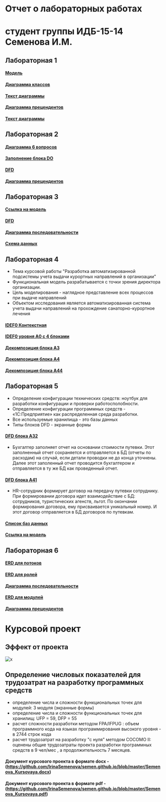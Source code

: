 # Отчет о лабораторных работах
# студент группы ИДБ-15-14 Семенова И.М.

## Лабораторная 1
#### [Модель](https://github.com/IrinaSemenova/semen.github.io/blob/master/model.png)
#### [Диаграмма классов](https://github.com/IrinaSemenova/semen.github.io/blob/master/Диаграмма%20классов.PNG)
#### [Текст диаграммы](https://github.com/IrinaSemenova/semen.github.io/blob/master/текст1.PNG)
#### [Диаграмма прецендентов](https://github.com/IrinaSemenova/semen.github.io/blob/master/Диаграмма%20прецендентов.PNG)
#### [Текст диаграммы](https://github.com/IrinaSemenova/semen.github.io/blob/master/текст%202.PNG)

## Лабораторная 2
#### [Диаграмма 6 вопросов](https://github.com/IrinaSemenova/semen.github.io/blob/master/2.PNG)
#### [Заполнение блока DO](https://github.com/IrinaSemenova/semen.github.io/blob/master/Декомп%201.PNG)
#### [DFD ](https://github.com/IrinaSemenova/semen.github.io/blob/master/DFD.PNG)
#### [Диаграмма прецендентов](https://github.com/IrinaSemenova/semen.github.io/blob/master/преценденты.PNG)
## Лабораторная 3
#### [Ссылка на модель](https://github.com/IrinaSemenova/semen.github.io/blob/master/pdc-tilda.rsf)
#### [DFD](https://github.com/IrinaSemenova/semen.github.io/blob/master/Проект%203.PNG)
#### [Диаграмма последовательности](https://github.com/IrinaSemenova/semen.github.io/blob/master/Диаграмма%20последовательности.PNG)
#### [Схема данных](https://github.com/IrinaSemenova/semen.github.io/blob/master/схема%20данных.PNG)
## Лабораторная 4
* Тема курсовой работы "Разработка автоматизированной подсистемы учета выдачи курортных направлений в организации"
* Функциональная модель разрабатывается с точки зрения директора организации.
* Цель моделирования - наглядное представление всех процессов при выдаче направлений
* Объектом исследования является автоматизированная система учета выдачи направлений на прохождение санаторно-курортное лечения
#### [IDEF0 Контекстная](https://github.com/IrinaSemenova/semen.github.io/blob/master/idf0.PNG)
#### [IDEF0 уровня А0 с 4 блоками](https://github.com/IrinaSemenova/semen.github.io/blob/master/idf0%202%20уровень.PNG)
#### [Декомпозиция блока A3](https://github.com/IrinaSemenova/semen.github.io/blob/master/idf0%202%20ур%20-%203.PNG)
#### [Декомпозиция блока А4](https://github.com/IrinaSemenova/semen.github.io/blob/master/idf0%202%20ур%20-%204.PNG)
#### [Декомпозиция блока А44](https://github.com/IrinaSemenova/semen.github.io/blob/master/idf0%202%20ур%20-%204-4.PNG)
## Лабораторная 5
* Определение конфигурации технических средств: ноутбук для разработки конфигурации и проверки работосполобности.
* Определение конфигурации программных средств - «1С:Предприятие» как распределенная среда разработки.
* Все используемые хранилища  - это базы данных
* Типы блоков DFD - экранные формы
#### [DFD блока А32](https://github.com/IrinaSemenova/semen.github.io/blob/master/dfd%20блока%20a32.PNG)
* Бухгалтер заполняет отчет на основании стоимости путевки. Этот заполненный отчет сохраняется и отправляется в БД (отчеты по расходам) на случай, если детали проводки не до конца уточнены. Далее этот заполенный отчет проводится бухгалтером и отправляется в ту же БД как проведенный отчет.
#### [DFD блока А41](https://github.com/IrinaSemenova/semen.github.io/blob/master/dfd%20A41.PNG)
* HR-сотрудник формирует договор на передачу путевки сотруднику. При формировании договора идет взаимодействие с БД: сотрудников, туристических агенств, льгот. По окончании формирования договора, ему присваивается уникальный номер. И этот договор отправляется в БД договоров по путевкам.
#### [Список баз данных](https://github.com/IrinaSemenova/semen.github.io/blob/master/классификаторы.PNG)
#### [Ссылка на модель](https://github.com/IrinaSemenova/semen.github.io/blob/master/idf0.rsf)
## Лабораторная 6
#### [ERD для потоков](https://github.com/IrinaSemenova/semen.github.io/blob/master/ERD%20для%20потоков.PNG)
#### [ERD для ролей](https://github.com/IrinaSemenova/semen.github.io/blob/master/ERD%20для%20ролей.PNG)
#### [Диаграмма последовательности](https://github.com/IrinaSemenova/semen.github.io/blob/master/курсач%20последоват.PNG)
#### [ERD для модулей](https://github.com/IrinaSemenova/semen.github.io/blob/master/ERD%20для%20модулей.PNG)
#### [Диаграмма прецендентов](https://github.com/IrinaSemenova/semen.github.io/blob/master/Диаграмма%20прецендентов%20Курсовая.PNG)

# Курсовой проект
## Эффект от проекта
![x](https://github.com/IrinaSemenova/semen.github.io/blob/master/эффект.PNG)
## Определение числовых показателей для трудозатрат на разработку программных средств
* определение числа и сложности функциональных точек для модулей: 3 модуля (экранные формы)
* определение числа и сложности функциональных точек для хранилищ: UFP = 59, DFP = 55
* расчет сложности разработки методом FPA/IFPUG : объем программного кода на языках программирования высокого уровня - в 2744 строк кода
* расчет трудозатрат на разработку "с нуля" методом COCOMO II: оценены общие трудозатраты проекта разработки программных средств в 9 чел/мес , а продолжительность 7 месяцев.
#### Документ курсового проекта в формате docx - (https://github.com/IrinaSemenova/semen.github.io/blob/master/Semenova_Kursovaya.docx)
#### Документ курсового проекта в формате pdf - (https://github.com/IrinaSemenova/semen.github.io/blob/master/Semenova_Kursovaya.pdf)

